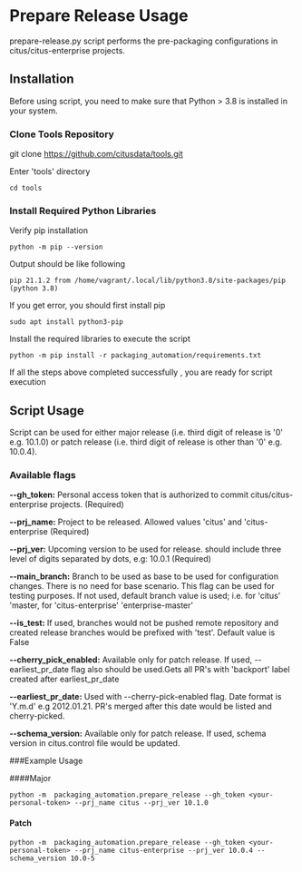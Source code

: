 # **Prepare Release Usage**

prepare-release.py script performs the  pre-packaging configurations in citus/citus-enterprise projects.

## Installation

Before using script, you need to make sure that Python > 3.8 is installed in your system.

### Clone Tools Repository

git clone https://github.com/citusdata/tools.git

Enter 'tools' directory

``` console
cd tools
```

### Install Required Python Libraries

Verify pip installation

``` console
python -m pip --version
```
Output should be like following

``` console
pip 21.1.2 from /home/vagrant/.local/lib/python3.8/site-packages/pip (python 3.8)
```

If you get error, you should first install pip
``` console
sudo apt install python3-pip
```
Install the required libraries to execute the script
``` console
python -m pip install -r packaging_automation/requirements.txt
```
If all the steps above completed successfully , you are ready for script execution

## Script Usage

Script can be used for either major release (i.e. third digit of release is '0' e.g. 10.1.0)  or
patch release (i.e. third digit of release is other than '0' e.g. 10.0.4).

### Available flags

**--gh_token:** Personal access token that is authorized to commit citus/citus-enterprise projects. (Required)

**--prj_name:** Project to be released. Allowed values 'citus' and 'citus-enterprise (Required)

**--prj_ver:** Upcoming version to be used for release. should include three level of digits separated by dots, e.g: 10.0.1
(Required)

**--main_branch:** Branch to be used as base to be used for configuration changes. There is no need for base scenario.
This flag can be used for testing purposes. If not used, default branch value is used; i.e. for 'citus' 'master, for 'citus-enterprise' 'enterprise-master'

**--is_test:** If used, branches would not be pushed remote repository and created release branches would be prefixed with 'test'. Default value is False

**--cherry_pick_enabled:** Available only for patch release. If used, --earliest_pr_date flag also should be used.Gets all PR's with 'backport' label created after earliest_pr_date

**--earliest_pr_date:** Used with --cherry-pick-enabled flag. Date format is 'Y.m.d' e.g 2012.01.21. PR's merged after this date would be listed and cherry-picked.

**--schema_version:** Available only for patch release. If used, schema version in citus.control file would be updated.

###Example Usage

####Major
``` console
python -m  packaging_automation.prepare_release --gh_token <your-personal-token> --prj_name citus --prj_ver 10.1.0
```
#### Patch
``` console
python -m  packaging_automation.prepare_release --gh_token <your-personal-token> --prj_name citus-enterprise --prj_ver 10.0.4 --schema_version 10.0-5
```



